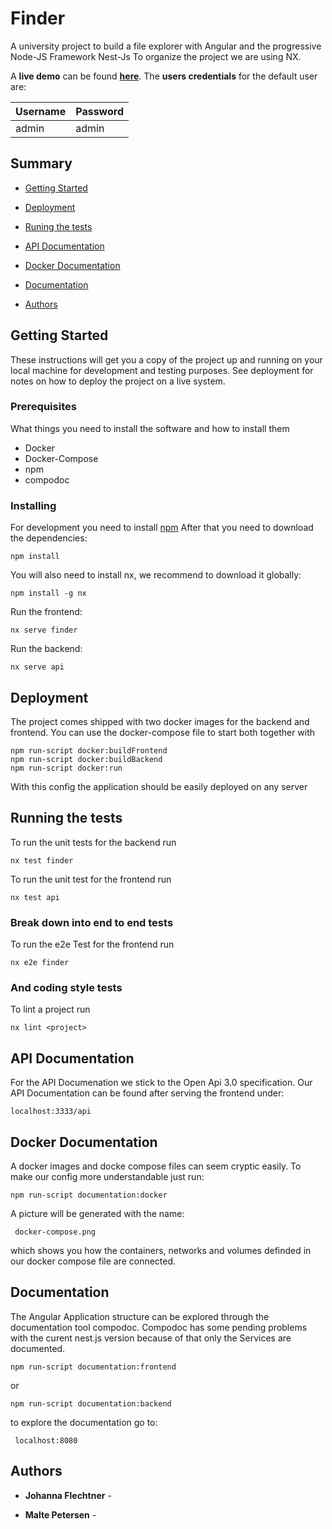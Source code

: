 # Finder
A university project to build a file explorer with Angular and the progressive Node-JS Framework Nest-Js
To organize the project we are using NX.

A **live demo** can be found [**here**](http://v2202009128825126515.megasrv.de/login).
The **users credentials** for the default user are: 

|Username|Password|
|--------|--------|
|admin   |admin   |


## Summary
-  [Getting Started](#getting-started)

-  [Deployment](#deployment)

-  [Runing the tests](#running-the-tests)

-  [API Documentation](#api-documentation)

-  [Docker Documentation](#docker-documentation)

-  [Documentation](#documentation)

-  [Authors](#authors)
## Getting Started
These instructions will get you a copy of the project up and running on your local machine for development and testing purposes. See deployment for notes on how to deploy the project on a live system.
### Prerequisites
What things you need to install the software and how to install them

 - Docker 
 - Docker-Compose 
 - npm 
 - compodoc

### Installing
For development you need to install [npm](https://www.npmjs.com/get-npm)
After that you need to download the dependencies:

    npm install

You will also need to install nx, we recommend to download it globally: 

    npm install -g nx

Run the frontend:

    nx serve finder
    
Run the backend:

    nx serve api

## Deployment
The project comes shipped with two docker images for the backend and frontend.
You can use the docker-compose file to start both together with

    npm run-script docker:buildFrontend
    npm run-script docker:buildBackend  
    npm run-script docker:run

With this config the application should be easily deployed on any server
## Running the tests
To run the unit tests for the backend run

    nx test finder

To run the unit test for the frontend run

    nx test api

### Break down into end to end tests
To run the e2e Test for the frontend run  

    nx e2e finder

  ### And coding style tests
  
To lint a project run

    nx lint <project>

## API Documentation
For the API Documenation we stick to the Open Api 3.0 specification.
Our API Documentation can be found after serving the frontend under:

    localhost:3333/api

## Docker Documentation

A docker images and docke compose files can seem cryptic easily.
To make our config more understandable just run:

    npm run-script documentation:docker

A picture will be generated with the name:

     docker-compose.png

which shows you how the containers, networks and volumes definded in our docker compose file are connected.

## Documentation
The Angular Application structure can be explored through the documentation tool compodoc.
Compodoc has some pending problems with the curent nest.js version because of that only the Services
are documented.

    npm run-script documentation:frontend

or

    npm run-script documentation:backend

to explore the documentation go to:

     localhost:8080

 

## Authors
-  **Johanna Flechtner** -

-  **Malte Petersen** -


